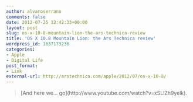 ```yaml
---
author: alvaroserrano
comments: false
date: 2012-07-25 12:42:33+00:00
layout: post
slug: os-x-10-8-mountain-lion-the-ars-technica-review
title: 'OS X 10.8 Mountain Lion: the Ars Technica review'
wordpress_id: 1637173236
categories:
- Apple
- Digital Life
post_format:
- Link
external-url: http://arstechnica.com/apple/2012/07/os-x-10-8/
---
```



<blockquote>[And here we... go](http://www.youtube.com/watch?v=xSLlZh9yelk).</blockquote>
